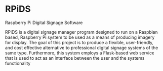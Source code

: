 RPiDS
===================
Raspberry Pi Digital Signage Software


RPiDS is a digital signage manager program designed to run on a Raspbian 
based, Raspberry Pi system to be used as a means of producing imagery for 
display. The goal of this project is to produce a flexible, user-friendly, and
cost effective alternative to professional digital signage systems of the
same type. Furthermore, this system employs a Flask-based web service that is
used to act as an interface between the user and the systems functionality


